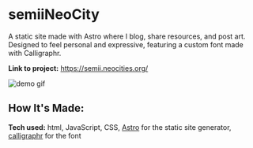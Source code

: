 # semiiNeoCity
A static site made with Astro where I blog, share resources, and post art. Designed to feel personal and expressive, featuring a custom font made with Calligraphr.

**Link to project:** https://semii.neocities.org/

![demo gif](https://github.com/DestineeAdams/portfolio-Website/blob/main/files/SemiiNeoCites.gif?raw=true)


## How It's Made:

**Tech used:**  html, JavaScript, CSS, [Astro](https://astro.build/) for the static site generator, [calligraphr](https://www.calligraphr.com/en/) for the font

